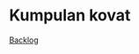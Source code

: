 # Kumpulan kovat

[Backlog](https://docs.google.com/spreadsheets/d/1yvGNC3GYo8Uez8AEf1WDs8b2HU5dlRqFfppQ7lEhM3Y/edit?usp=sharing)